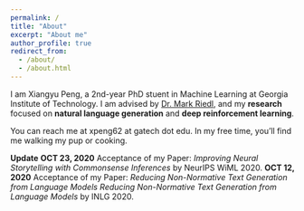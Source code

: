 ```yaml
---
permalink: /
title: "About"
excerpt: "About me"
author_profile: true
redirect_from: 
  - /about/
  - /about.html
---
```


I am Xiangyu Peng, a 2nd-year PhD stuent in Machine Learning at Georgia Institute of Technology. I am advised by [Dr. Mark Riedl](http://eilab.gatech.edu/), and my **research** focused on **natural language generation** and **deep reinforcement learning**.



You can reach me at xpeng62 at gatech dot edu. In my free time, you’ll find me walking my pup or cooking.


**Update**
**OCT 23, 2020** Acceptance of my Paper: _Improving Neural Storytelling with Commonsense Inferences_ by NeurIPS WiML 2020.
**OCT 12, 2020** Acceptance of my Paper: _Reducing Non-Normative Text Generation from Language Models Reducing Non-Normative Text Generation from Language Models_ by INLG 2020.
